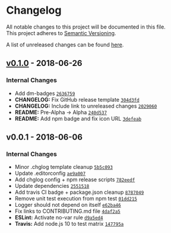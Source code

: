 # Changelog
All notable changes to this project will be documented in this file.  
This project adheres to [Semantic Versioning](http://semver.org/spec/v2.0.0.html).

A list of unreleased changes can be found [here](https://github.com/SAP/ui5-logger/compare/v0.1.0...HEAD).

<a name="v0.1.0"></a>
## [v0.1.0] - 2018-06-26
### Internal Changes
- Add dm-badges [`2636759`](https://github.com/SAP/ui5-logger/commit/2636759e0b500c536626f7e53496ab120f4b61a6)
- **CHANGELOG:** Fix GitHub release template [`304d3fd`](https://github.com/SAP/ui5-logger/commit/304d3fdb36dda9a2812355170aa36da9b7c9fecd)
- **CHANGELOG:** Include link to unreleased changes [`2029060`](https://github.com/SAP/ui5-logger/commit/2029060cff4a23d6ad6525ed8d70405937ea7076)
- **README:** Pre-Alpha -> Alpha [`240d537`](https://github.com/SAP/ui5-logger/commit/240d537996c0954e51033a936f4797c3c5c2fcc0)
- **README:** Add npm badge and fix icon URL [`3defeab`](https://github.com/SAP/ui5-logger/commit/3defeab7c597b66a24c1a2ffb402bdcad8a0c53d)


<a name="v0.0.1"></a>
## v0.0.1 - 2018-06-06
### Internal Changes
- Minor .chglog template cleanup [`5b5c093`](https://github.com/SAP/ui5-logger/commit/5b5c093ceda73720d4993584723b9a159557bdc2)
- Update .editorconfig [`ae9a007`](https://github.com/SAP/ui5-logger/commit/ae9a007af4c0a3ba64ccbab9779be2122cb79b0a)
- Add chglog config + npm release scripts [`782eedf`](https://github.com/SAP/ui5-logger/commit/782eedf536c0d37b5862980595b41ddbc46e3ffa)
- Update dependencies [`2551518`](https://github.com/SAP/ui5-logger/commit/25515187a2da52cd2c6351d6f44563b32e6958ed)
- Add travis CI badge + package.json cleanup [`8787049`](https://github.com/SAP/ui5-logger/commit/8787049c07db7bb1afe1c235dc92c3bb7dc5edc5)
- Remove unit test execution from npm test [`01dd215`](https://github.com/SAP/ui5-logger/commit/01dd2155caa20db375dc128b3d28b8d9da86941a)
- Logger should not depend on itself [`e62ba46`](https://github.com/SAP/ui5-logger/commit/e62ba466db2f2029d9218755cd990a3cc6e18631)
- Fix links to CONTRIBUTING.md file [`4daf2a5`](https://github.com/SAP/ui5-logger/commit/4daf2a516a70145c6b78d158f645b3bfdf7b252d)
- **ESLint:** Activate no-var rule [`d9a5ed4`](https://github.com/SAP/ui5-logger/commit/d9a5ed4940c5357a0c9d312ba7846699ddf223a7)
- **Travis:** Add node.js 10 to test matrix [`147795a`](https://github.com/SAP/ui5-logger/commit/147795a1215c7071ddb731b085ab61defc203e42)


[v0.1.0]: https://github.com/SAP/ui5-logger/compare/v0.0.1...v0.1.0
